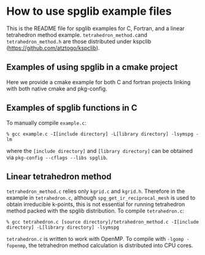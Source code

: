 # How to use spglib example files

This is the README file for spglib examples for C, Fortran, and
a linear tetrahedron method example. `tetrahedron_method.c`and
`tetrahedron_method.h` are those distributed under kspclib
(https://github.com/atztogo/kspclib).

## Examples of using spglib in a cmake project

Here we provide a cmake example for both C and fortran projects linking
with both native cmake and pkg-config.

## Examples of spglib functions in C

To manually compile `example.c`:

```
% gcc example.c -I[include directory] -L[library directory] -lsymspg -lm
```

where the `[include directory]` and `[library directory]` can be obtained
via `pkg-config --cflags --libs spglib`.

## Linear tetrahedron method

`tetrahedron_method.c` relies only `kgrid.c` and `kgrid.h`. Therefore
in the example in `tetrahedron.c`, although
`spg_get_ir_reciprocal_mesh` is used to obtain irreducible k-points,
this is not essential for running tetrahedron method packed with the
spglib distribution. To compile `tetrahedron.c`:

```
% gcc tetrahedron.c [source directory]/tetrahedron_method.c -I[include directory] -L[library directory] -lsymspg
```

`tetrahedron.c` is written to work with OpenMP. To compile with
`-lgomp -fopenmp`, the tetrahedron method calculation is distributed
into CPU cores.
